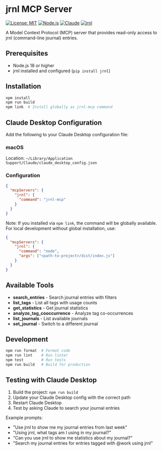 # jrnl MCP Server

[![License: MIT](https://img.shields.io/badge/License-MIT-yellow.svg)](https://opensource.org/licenses/MIT)
[![Node.js](https://img.shields.io/badge/node-%3E%3D18-brightgreen)](https://nodejs.org/)
[![Claude](https://img.shields.io/badge/Claude-MCP-blue)](https://claude.ai)
[![jrnl](https://img.shields.io/badge/jrnl-CLI-orange)](https://jrnl.sh/)

A Model Context Protocol (MCP) server that provides read-only access to jrnl (command-line journal) entries.

## Prerequisites

- Node.js 18 or higher
- jrnl installed and configured (`pip install jrnl`)

## Installation

```bash
npm install
npm run build
npm link  # Install globally as jrnl-mcp command
```

## Claude Desktop Configuration

Add the following to your Claude Desktop configuration file:

### macOS
Location: `~/Library/Application Support/Claude/claude_desktop_config.json`

### Configuration

```json
{
  "mcpServers": {
    "jrnl": {
      "command": "jrnl-mcp"
    }
  }
}
```

Note: If you installed via `npm link`, the command will be globally available.
For local development without global installation, use:

```json
{
  "mcpServers": {
    "jrnl": {
      "command": "node",
      "args": ["<path-to-project>/dist/index.js"]
    }
  }
}
```

## Available Tools

- **search_entries** - Search journal entries with filters
- **list_tags** - List all tags with usage counts
- **get_statistics** - Get journal statistics
- **analyze_tag_cooccurrence** - Analyze tag co-occurrences
- **list_journals** - List available journals
- **set_journal** - Switch to a different journal

## Development

```bash
npm run format  # Format code
npm run lint    # Run linter
npm test        # Run tests
npm run build   # Build for production
```

## Testing with Claude Desktop

1. Build the project: `npm run build`
2. Update your Claude Desktop config with the correct path
3. Restart Claude Desktop
4. Test by asking Claude to search your journal entries

Example prompts:
- "Use jrnl to show me my journal entries from last week"
- "Using jrnl, what tags am I using in my journal?"
- "Can you use jrnl to show me statistics about my journal?"
- "Search my journal entries for entries tagged with @work using jrnl"